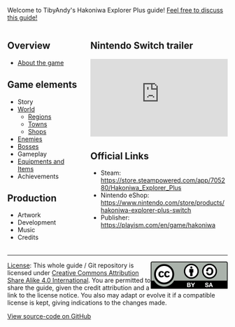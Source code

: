 # Home
Welcome to TibyAndy's Hakoniwa Explorer Plus guide! [Feel free to discuss this guide!](https://github.com/tibyandy/hakoniwa-explorer-plus-guide/discussions)

<style>
.home { margin-top: -2ch }
h1 { display: none }
@media only screen and (min-width: 680px) {
  .columns {
    display: flex;
    flex-direction: row;
    justify-content: space-between;
  }
  .column:first-child {
      width: 35%;
      max-width: 300px;
  }
  .column:last-child {
      width: 65%;
      max-width: 670px;
  }
}
.columns { margin-bottom: 2ch; }
</style>

<div class="columns">
<div class="column" markdown="1">

## Overview
- [About the game](about/what-is.md)

## Game elements
- Story
- [World](game/map.md)
  - [Regions](game/places.md)
  - [Towns](game/towns.md)
  - [Shops](game/shops.md)
- [Enemies](game/enemies.md)
- [Bosses](game/bosses.md)
- Gameplay
- [Equipments and Items](game/items.md)
- Achievements

## Production
- Artwork
- Development
- Music
- Credits

</div>
<div class="column" markdown="1">

## Nintendo Switch trailer

<iframe style="width:100%;aspect-ratio:16/9" src="https://www.youtube.com/embed/tXQDw8vBLcc?rel=0&modestbranding=1" title="YouTube video player" frameborder="0" allow="accelerometer; autoplay; clipboard-write; encrypted-media; gyroscope; picture-in-picture" allowfullscreen></iframe>


## Official Links

- Steam: <https://store.steampowered.com/app/705280/Hakoniwa_Explorer_Plus>
- Nintendo eShop: <https://www.nintendo.com/store/products/hakoniwa-explorer-plus-switch>
- Publisher: <https://playism.com/en/game/hakoniwa>

</div>
</div>

-----

<img src="CC_BY-SA_icon.svg" style="float: right"> [License](LICENSE): This whole guide / Git repository is licensed under [Creative Commons Attribution Share Alike 4.0 International](
https://creativecommons.org/licenses/by-sa/4.0/). You are permitted to share the guide, given the credit attribution and a link to the license notice. You also may adapt or evolve it if a compatible license is kept, giving indications to the changes made.

[View source-code on GitHub](https://github.com/tibyandy/hakoniwa-explorer-plus-guide)